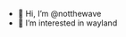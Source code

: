 - 👋 Hi, I’m @notthewave
- 👀 I’m interested in wayland
<!---
- 🌱 I’m currently learning ...
- 💞️ I’m looking to collaborate on ...
- 📫 How to reach me ...

notthewave/notthewave is a ✨ special ✨ repository because its `README.md` (this file) appears on your GitHub profile.
You can click the Preview link to take a look at your changes.
--->
